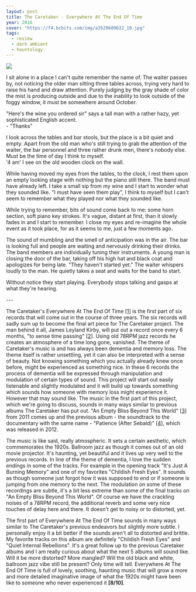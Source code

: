 ```yaml
---
layout: post
title: The Caretaker - Everywhere At The End Of Time
year: 2016
cover: "https://f4.bcbits.com/img/a3529689632_10.jpg"
tags:
  - review
  - dark ambient
  - hauntology
---
```


<img class='cover' src="{{ page.cover }}"/>

<div class="intro">
  <p>
  I sit alone in a place I can't quite remember the name of. The waiter
  passes by, not noticing the older man sitting three tables across, trying
  very hard to raise his hand and draw attention. Purely judging by the gray
  shade of color the mist is producing outside and due to the inability to
  look outside of the foggy window, it must be somewhere around October.
  </p>
  <p>
  "Here's the wine you ordered sir" says a tall man with a rather hazy, yet
  sophisticated English accent.
  <br/>
  - "Thanks"
  </p>
  <p>
  I look across the tables and bar stools, but the place is a bit quiet and
  empty. Apart from the old man who's still trying to grab the attention of
  the waiter, the bar personnel and three rather drunk men, there's nobody
  else. Must be the time of day I think to myself.
  <br/>
  '4 am' I see on the old wooden clock on the wall.
  </p>
  <p>
  While having moved my eyes from the tables, to the clock, I rest them
  upon an empty looking stage with nothing but the piano still there. The
  band must have already left. I take a small sip from my wine and I start
  to wonder what they sounded like. "I must have seen them play", I think
  to myself but I can't seem to remember what they played nor what they
  sounded like.
  </p>
  <p>
  While trying to remember, bits of sound come back to me: some horn
  section, soft piano key strokes. It's vague, distant at first, than it
  slowly fades in and I start to remember. I close my eyes and re-imagine
  the whole event as it took place, for as it seems to me, just a few
  moments ago.
  </p>
  <p>
  The sound of mumbling and the smell of anticipation was in the air. The
  bar is looking full and people are waiting and nervously drinking their
  drinks. The band members are individually tuning their instruments. A
  young man is closing the door of the bar, taking off his high hat and
  black coat and apologizes for being late.
  "They haven't started yet." The waiter whispers loudly to the man.
  He quietly takes a seat and waits for the band to start.
  </p>
  <p>
  Without notice they start playing. Everybody stops talking and gasps at
  what they're hearing.
  </p>
</div>
<p>---</p>
<p>
The Caretaker's Everywhere At The End Of Time <a href="https://thecaretaker.bandcamp.com/album/everywhere-at-the-end-of-time" target="_blank">[1]</a> is the first part of six records that will come out in the course of three years. The six records will sadly sum up to become the final art piece for The Caretaker project. The man behind it all, James Leyland Kirby, will put out a record once every 6 months, "to sense time passing" <a href="http://thequietus.com/articles/20970-leyland-james-kirby-interview-the-caretaker" target="_blank">[2]</a>. Using old 78RPM jazz records he creates an atmosphere of a time long gone, vanished. The theme of Caretaker's music is and has always been dementia and memory loss. The theme itself is rather unsettling, yet it can also be interpreted with a sense of beauty. Not knowing something which you actually already knew once before, might be experienced as something nice. In these 6 records the process of dementia will be expressed through manipulation and modulation of certain types of sound. This project will start out easily listenable and slightly modulated and it will build up towards something which sounds how someone with memory loss might experience it. However that may sound like. The music in the first part of this project, which we're going to discuss, sounds in many ways similar to previous albums The Caretaker has put out. "An Empty Bliss Beyond This World" <a href="https://thecaretaker.bandcamp.com/album/an-empty-bliss-beyond-this-world" target="_blank">[3]</a> from 2011 comes up and the previous album - the soundtrack to the documentary with the same name - "Patience (After Sebald)" <a href="https://thecaretaker.bandcamp.com/album/patience-after-sebald" target="_blank">[4]</a>, which was released in 2012.
</p>
<p>
The music is like said, really atmospheric. It sets a certain aesthetic, which commemorates the 1920s. Ballroom jazz as though it comes out of an old movie projector. It's haunting, yet beautiful and it lives up very well to the previous records. In line of the theme of dementia, I love the sudden endings in some of the tracks. For example in the opening track "It's Just A Burning Memory" and one of my favorites "Childish Fresh Eyes". It sounds as though someone just forgot how it was supposed to end or if someone is jumping from one memory to the next. The modulation on some of these recordings are subtle, it's a bit less extreme than some of the final tracks on "An Empty Bliss Beyond This World". Of course we have the crackling noises of a 78RPM record, the additional reverb and some very nice touches of delay here and there. It doesn't get to noisy or to distorted, yet.
</p>
<p>
The first part of Everywhere At The End Of Time sounds in many ways similar to The Caretaker's previous endeavors but slightly more subtle. I personally enjoy it a bit better if the sounds aren't all to distorted and brittle. My favorite tracks on this album are definitely "Childish Fresh Eyes" and "Quiet Internal Rebellions". It's a great follow up to the previous Caretaker albums and I am really curious about what the next 5 albums will sound like. Will it be more distorted? More mangled? Will the old black and white, ballroom jazz vibe still be present? Only time will tell. Everywhere At The End Of Time is full of lovely, soothing, haunting music that will grow a more and more detailed imaginative image of what the 1920s might have been like to someone who never experienced it <b>[8/10]</b>.
</p>

